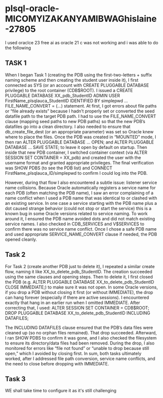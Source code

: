 # plsql-oracle-MICOMYIZAKANYAMIBWAGhislaine-27805

I used oraclce 23 free ai as oracle 21 c was not working and i was able to do the following
## TASK 1 

When I began Task 1 (creating the PDB using the first-two-letters + suffix naming scheme and then creating the student user inside it), I first connected as SYS (or an account with CREATE PLUGGABLE DATABASE privilege) to the root container (CDB$ROOT). I issued a CREATE PLUGGABLE DATABASE XX_pdb_StudentID ADMIN USER FirstName_plsqlauca_StudentID IDENTIFIED BY simplepwd … FILE_NAME_CONVERT = (…) statement. At first, I got errors about file paths or “file already exists” because I hadn’t properly set or converted the seed datafile path to the target PDB path. I had to use the FILE_NAME_CONVERT clause (mapping seed paths to new PDB paths) so that the new PDB’s datafiles go into a clean directory. I also needed to ensure that db_create_file_dest (or an appropriate parameter) was set so Oracle knew where to place the files. Once the PDB was created in “MOUNTED” mode, I then ran ALTER PLUGGABLE DATABASE … OPEN; and ALTER PLUGGABLE DATABASE … SAVE STATE; to leave it open by default on startup. Then inside that new PDB container, I switched container context (via ALTER SESSION SET CONTAINER = XX_pdb) and created the user with the username format and granted appropriate privileges. The final verification was SHOW PDBS (to see the PDB list) and CONNECT FirstName_plsqlauca_ID/simplepwd to confirm I could log into the PDB.

However, during that flow I also encountered a subtle issue: listener service name collisions. Because Oracle automatically registers a service name for each PDB (often matching the PDB name), I saw an error complaining of a name conflict when I used a PDB name that was identical to or clashed with an existing service. In one case a service starting with the PDB name plus a dot caused strange behavior (could not stop or start the service) this is a known bug in some Oracle versions related to service naming. To work around it, I ensured the PDB name avoided dots and did not match existing service names. I also checked in CDB_SERVICES and V$SERVICES to confirm there was no service name conflict. Once I chose a safe PDB name and used appropriate SERVICE_NAME_CONVERT clause if needed, the PDB opened cleanly.

## Task 2

For Task 2 (create another PDB just to delete it), I repeated a similar create flow, naming it like XX_to_delete_pdb_StudentID. The creation succeeded using the same clauses and opening steps. Then to delete it, I first closed the PDB (e.g. ALTER PLUGGABLE DATABASE XX_to_delete_pdb_StudentID CLOSE IMMEDIATE;) to make sure it was not open. In some Oracle versions, if you drop a PDB without closing it first (or without IMMEDIATE), the drop can hang forever (especially if there are active sessions). I encountered exactly that hang in an earlier run when I omitted IMMEDIATE. After correcting that, I used:
ALTER SESSION SET CONTAINER = CDB$ROOT;
DROP PLUGGABLE DATABASE XX_to_delete_pdb_StudentID INCLUDING DATAFILES;

The INCLUDING DATAFILES clause ensured that the PDB’s data files were cleaned up (so no orphan files remained). That drop succeeded. Afterward, I ran SHOW PDBS to confirm it was gone, and I also checked the filesystem to ensure its directory/data files had been removed. During the drop, I also monitored for errors like “file not found” or “unable to drop because still open,” which I avoided by closing first. In sum, both tasks ultimately worked, after I addressed file path conversion, service name conflicts, and the need to close before dropping with IMMEDIATE.

## Task 3
WE shall take time to configure it as it's still challenging


